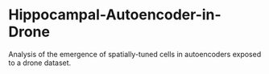 # Hippocampal-Autoencoder-in-Drone
Analysis of the emergence of spatially-tuned cells in autoencoders exposed to a drone dataset.

